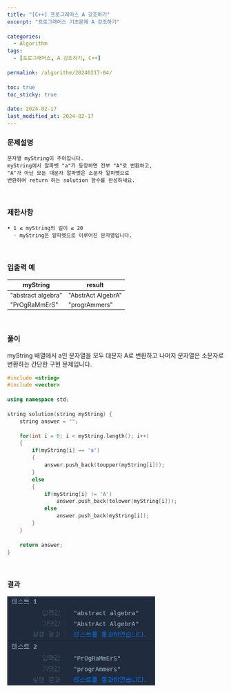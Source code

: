 ```yaml
---
title: "[C++] 프로그래머스 A 강조하기"
excerpt: "프로그래머스 기초문제 A 강조하기"

categories:
  - Algorithm
tags:
  - [프로그래머스, A 강조하기, C++]

permalink: /algorithm/20240217-04/

toc: true
toc_sticky: true

date: 2024-02-17
last_modified_at: 2024-02-17
---
```


### 문제설명

    문자열 myString이 주어집니다.
    myString에서 알파벳 "a"가 등장하면 전부 "A"로 변환하고,
    "A"가 아닌 모든 대문자 알파벳은 소문자 알파벳으로
    변환하여 return 하는 solution 함수를 완성하세요.

<br/>

### 제한사항

    • 1 ≤ myString의 길이 ≤ 20
      ◦ myString은 알파벳으로 이루어진 문자열입니다.

<br/>

### 입출력 예

|myString|result|
|---|---|
|"abstract algebra"|"AbstrAct AlgebrA"|
|"PrOgRaMmErS"|"progrAmmers"|

<br/>

### 풀이

myString 배열에서 a인 문자열을 모두 대문자 A로 변환하고 나머지 문자열은 소문자로 변환하는 간단한 구현 문제입니다.

```cpp
#include <string>
#include <vector>

using namespace std;

string solution(string myString) {
    string answer = "";
    
    for(int i = 0; i < myString.length(); i++)
    {
        if(myString[i] == 'a')
        {
            answer.push_back(toupper(myString[i]));
        }
        else
        {
            if(myString[i] != 'A')
                answer.push_back(tolower(myString[i]));
            else
                answer.push_back(myString[i]);
        }
    }
    
    return answer;
}
```

<br/>

### 결과
![코드 실행결과](/assets/images/posts_img/20240217-04/001.png "코드 실행결과")

<script async src="https://pagead2.googlesyndication.com/pagead/js/adsbygoogle.js?client=ca-pub-9590884639502637"
     crossorigin="anonymous"></script>
<!-- devlogbase_01 -->
<ins class="adsbygoogle"
     style="display:block"
     data-ad-client="ca-pub-9590884639502637"
     data-ad-slot="4742297382"
     data-ad-format="auto"
     data-full-width-responsive="true"></ins>
<script>
     (adsbygoogle = window.adsbygoogle || []).push({});
</script>
